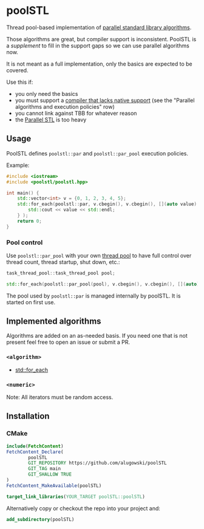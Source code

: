 # poolSTL

Thread pool-based implementation of [parallel standard library algorithms](https://en.cppreference.com/w/cpp/algorithm#Execution_policies).

Those algorithms are great, but compiler support is inconsistent.
PoolSTL is a *supplement* to fill in the support gaps so we can use parallel algorithms now.

It is not meant as a full implementation, only the basics are expected to be covered.

Use this if:
* you only need the basics
* you must support a [compiler that lacks native support](https://en.cppreference.com/w/cpp/compiler_support/17) (see the "Parallel algorithms and execution policies" row)
* you cannot link against TBB for whatever reason
* the [Parallel STL](https://www.intel.com/content/www/us/en/developer/articles/guide/get-started-with-parallel-stl.html) is too heavy

## Usage

PoolSTL defines `poolstl::par` and `poolstl::par_pool` execution policies.

Example:
```c++
#include <iostream>
#include <poolstl/poolstl.hpp>

int main() {
    std::vector<int> v = {0, 1, 2, 3, 4, 5};
    std::for_each(poolstl::par, v.cbegin(), v.cbegin(), [](auto value) {
        std::cout << value << std::endl;
    } );
    return 0;
}

```

### Pool control

Use `poolstl::par_pool` with your own [thread pool](https://github.com/alugowski/task-thread-pool) to have full control over thread count, thread startup, shut down, etc.:

```c++
task_thread_pool::task_thread_pool pool;

std::for_each(poolstl::par_pool(pool), v.cbegin(), v.cbegin(), [](auto) {});
```

The pool used by `poolstl::par` is managed internally by poolSTL. It is started on first use.

## Implemented algorithms
Algorithms are added on an as-needed basis. If you need one that is not present feel free to open an issue or submit a PR.

### `<algorithm>`
* [std::for_each](https://en.cppreference.com/w/cpp/algorithm/for_each)

### `<numeric>`

Note: All iterators must be random access.

## Installation

### CMake

```cmake
include(FetchContent)
FetchContent_Declare(
        poolSTL
        GIT_REPOSITORY https://github.com/alugowski/poolSTL
        GIT_TAG main
        GIT_SHALLOW TRUE
)
FetchContent_MakeAvailable(poolSTL)

target_link_libraries(YOUR_TARGET poolSTL::poolSTL)
```

Alternatively copy or checkout the repo into your project and:
```cmake
add_subdirectory(poolSTL)
```